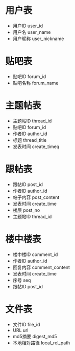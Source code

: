 # 用户表

- 用户ID user_id
- 用户名 user_name
- 用户昵称 user_nickname

# 贴吧表

- 贴吧ID forum_id
- 贴吧名称 forum_name

# 主题帖表

- 主题帖ID thread_id
- 贴吧ID forum_id
- 作者ID author_id
- 标题 thread_title
- 发表时间 create_timeq

# 跟帖表

- 跟帖ID post_id
- 作者ID author_id
- 帖子内容 post_content
- 发表时间 create_time
- 楼层 post_no
- 主题帖ID thread_id

# 楼中楼表

- 楼中楼ID comment_id
- 作者ID author_id
- 回复内容 comment_content
- 发表时间 create_time
- 序号 seq
- 跟帖ID post_id

# 文件表

- 文件ID file_id
- URL url
- md5摘要 digest_md5
- 本地相对路径 local_rel_path